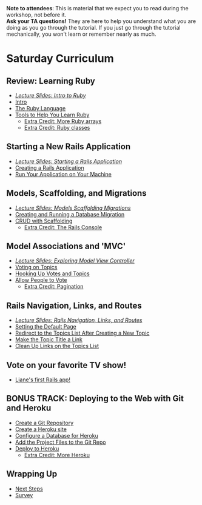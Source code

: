 <div class="alert alert-info">
<strong>Note to attendees</strong>: This is material that we expect you to read during the workshop, not before it.  
</div>

<div class="alert alert-info">
<strong>Ask your TA questions!</strong> They are here to help you understand
what you are doing as you go through the tutorial. If you just go through the
tutorial mechanically, you won't learn or remember nearly as much.
</div>


# Saturday Curriculum


## Review: Learning Ruby ##
* [_Lecture Slides: Intro to Ruby_](/presentations/intro_to_ruby.pdf)
* [Intro](curriculum) 
* [The Ruby Language](ruby_language)  
* [Tools to Help You Learn Ruby](tools)  
    * [Extra Credit: More Ruby arrays](extra_credit/01_more_ruby)
    * [Extra Credit: Ruby classes](extra_credit/06_ruby_classes)

## Starting a New Rails Application ##
* [_Lecture Slides: Starting a Rails Application_](/presentations/starting_rails_application/index.html)
* [Creating a Rails Application](getting_started)  
* [Run Your Application on Your Machine](running_your_application_locally)  

## Models, Scaffolding, and Migrations ##
* [_Lecture Slides: Models Scaffolding Migrations_](/presentations/models_scaffold_migrations/index.html)
* [Creating and Running a Database Migration](creating_a_migration)
* [CRUD with Scaffolding](CRUD_with_scaffolding)
    * [Extra Credit: The Rails Console](extra_credit/04_console)

## Model Associations and 'MVC' ##
* [_Lecture Slides: Exploring Model View Controller_](/workshop/mvc)
* [Voting on Topics](voting_on_topics)
* [Hooking Up Votes and Topics](hooking_up_votes_and_topics)
* [Allow People to Vote](allow_people_to_vote)
    * [Extra Credit: Pagination](extra_credit/05_pagination)

## Rails Navigation, Links, and Routes ##
* [_Lecture Slides: Rails Navigation, Links, and Routes_](/presentations/router/nav_links_routes.pptx)
* [Setting the Default Page](setting_the_default_page)  
* [Redirect to the Topics List After Creating a New Topic](redirect_to_the_topics_list_after_creating_a_new_topic)  
* [Make the Topic Title a Link](make_the_topic_title_a_link)  
* [Clean Up Links on the Topics List](clean_up_links_on_the_topics_list)  

## Vote on your favorite TV show! 

* [Liane's first Rails app!](http://intense-bastion-3415.herokuapp.com/)

## BONUS TRACK: Deploying to the Web with Git and Heroku ##
* [Create a Git Repository](create_a_new_git_repo)
* [Create a Heroku site](create_a_heroku_site)
* [Configure a Database for Heroku](configure_db_for_heroku)
* [Add the Project Files to the Git Repo](add_the_project_to_the_git_repo)  
* [Deploy to Heroku](deploy_to_heroku)  
    * [Extra Credit: More Heroku](extra_credit/03_more_heroku)


## Wrapping Up ##
* [Next Steps](next_steps)
* [Survey](https://docs.google.com/spreadsheet/viewform?formkey=dFh4UzJiRmR0bmJ3S1FJLVhudENyZnc6MA#gid=0)
